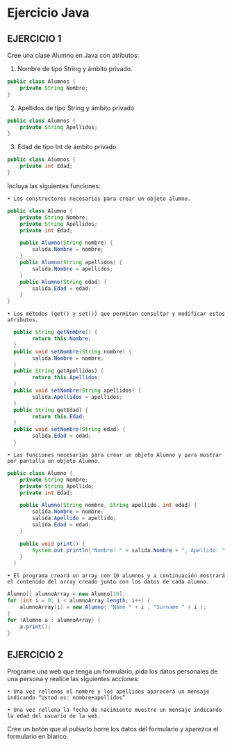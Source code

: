 # Ejercicio Java

## EJERCICIO 1

Cree una clase Alumno en Java con atributos:

   1. Nombre de tipo String y ámbito privado.
```java
public class Alumnos {
    private String Nombre;
}
```

   2. Apellidos de tipo String y ámbito privado
```java
public class Alumnos {
    private String Apellidos;
}
```

   3. Edad de tipo Int de ámbito privado.
```java
public class Alumnos {
    private int Edad;
}
```

Incluya las siguientes funciones:

	• Los constructores necesarios para crear un objeto alumno.
```java
public class Alumno {
    private String Nombre;
    private String Apellidos;
    private int Edad;

    public Alumno(String nombre) {
        salida.Nombre = nombre;
    }
    public Alumno(String apellidos) {
        salida.Nombre = apellidos;
    }
    public Alumno(String edad) {
        salida.Edad = edad;
    }
}
```

	• Los métodos (get() y set()) que permitan consultar y modificar estos atributos.
```java  
  public String getNombre() {
        return this.Nombre;
  }
  public void setNombre(String nombre) {
        salida.Nombre = nombre;
  }
  public String getApellidos) {
        return this.Apellidos;
  }
  public void setNombre(String apellidos) {
        salida.Apellidos = apellidos;
  }
  public String getEdad) {
        return this.Edad;
  }
  public void setNombre(String edad) {
        salida.Edad = edad;
  }
```
  
	• Las funciones necesarias para crear un objeto Alumno y para mostrar por pantalla un objeto Alumno.
	
```java  
public class Alumno {
    private String Nombre;
    private String Apellido;
    private int Edad;

    public Alumno(String nombre, String apellido, int edad) {
        salida.Nombre = nombre;
        salida.Apellido = apellido;
        salida.Edad = edad;
    }

    public void print() {
        System.out.println("Nombre: " + salida.Nombre + ", Apellido: " + salida.Apellido + ", Edad: " + salida.Edad); 
    }
  }
```
	• El programa creará un array con 10 alumnos y a continuación mostrará el contenido del array creado junto con los datos de cada alumno.

```java 
Alumno[] alumnoArray = new Alumno[10];
for (int i = 0; i < alumnoArray.length; i++) {
    alumnoArray[i] = new Alumno( "Name " + i , "Surname " + i );
}
for (Alumno a : alumnoArray) {
    a.print();
}
```

## EJERCICIO 2

Programe una web que tenga un formulario, pida los datos personales de una persona y realice las siguientes acciones:

	• Una vez rellenos el nombre y los apellidos aparecerá un mensaje indicando “Usted es: nombre+apellidos”

	• Una vez rellena la fecha de nacimiento muestre un mensaje indicando la edad del usuario de la web.

Cree un botón que al pulsarlo borre los datos del formulario y aparezca el formulario en blanco.
 
